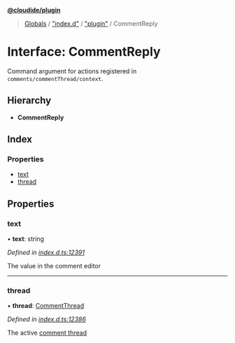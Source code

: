 **[@cloudide/plugin](../README.md)**

> [Globals](../README.md) / ["index.d"](../modules/_index_d_.md) / ["plugin"](../modules/_index_d_._plugin_.md) / CommentReply

# Interface: CommentReply

Command argument for actions registered in `comments/commentThread/context`.

## Hierarchy

* **CommentReply**

## Index

### Properties

* [text](_index_d_._plugin_.commentreply.md#text)
* [thread](_index_d_._plugin_.commentreply.md#thread)

## Properties

### text

•  **text**: string

*Defined in [index.d.ts:12391](https://github.com/shuyaqian/cloudide-plugin-api/blob/9d985be/index.d.ts#L12391)*

The value in the comment editor

___

### thread

•  **thread**: [CommentThread](_index_d_._plugin_.commentthread.md)

*Defined in [index.d.ts:12386](https://github.com/shuyaqian/cloudide-plugin-api/blob/9d985be/index.d.ts#L12386)*

The active [comment thread](#CommentThread)

